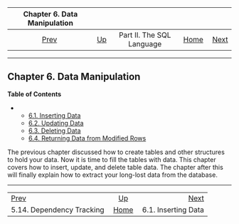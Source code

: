 <!--?xml version="1.0" encoding="UTF-8" standalone="no"?-->

|             Chapter 6. Data Manipulation             |                                            |                           |                                                       |                                                |
| :--------------------------------------------------: | :----------------------------------------- | :-----------------------: | ----------------------------------------------------: | ---------------------------------------------: |
| [Prev](ddl-depend.html "5.14. Dependency Tracking")  | [Up](sql.html "Part II. The SQL Language") | Part II. The SQL Language | [Home](index.html "PostgreSQL 17devel Documentation") |  [Next](dml-insert.html "6.1. Inserting Data") |

***

## Chapter 6. Data Manipulation

**Table of Contents**

*   *   [6.1. Inserting Data](dml-insert.html)
    *   [6.2. Updating Data](dml-update.html)
    *   [6.3. Deleting Data](dml-delete.html)
    *   [6.4. Returning Data from Modified Rows](dml-returning.html)

The previous chapter discussed how to create tables and other structures to hold your data. Now it is time to fill the tables with data. This chapter covers how to insert, update, and delete table data. The chapter after this will finally explain how to extract your long-lost data from the database.

***

|                                                      |                                                       |                                                |
| :--------------------------------------------------- | :---------------------------------------------------: | ---------------------------------------------: |
| [Prev](ddl-depend.html "5.14. Dependency Tracking")  |       [Up](sql.html "Part II. The SQL Language")      |  [Next](dml-insert.html "6.1. Inserting Data") |
| 5.14. Dependency Tracking                            | [Home](index.html "PostgreSQL 17devel Documentation") |                            6.1. Inserting Data |
